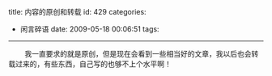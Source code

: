 title: 内容的原创和转载
id: 429
categories:
  - 闲言碎语
date: 2009-05-18 00:06:51
tags:
---

&nbsp;　　我一直要求的就是原创，但是现在会看到一些相当好的文章，我以后也会转载过来的，有些东西，自己写的也够不上个水平啊！